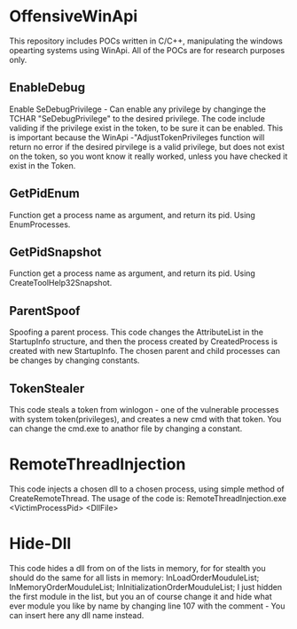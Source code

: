 # OffensiveWinApi
This repository includes POCs written in C/C++, manipulating the windows opearting systems using WinApi.
All of the POCs are for research purposes only.

## EnableDebug
Enable SeDebugPrivilege - Can enable any privilege by changinge the TCHAR "SeDebugPrivilege" to the desired privilege.
The code include validing if the privilege exist in the token, to be sure it can be enabled. This is important because the WinApi -"AdjustTokenPrivileges function
will return no error if the desired pirvilege is a valid privilege, but does not exist on the token, so you wont know it really worked, unless you have checked
it exist in the Token.

## GetPidEnum
Function get a process name as argument, and return its pid.
Using EnumProcesses.

## GetPidSnapshot
Function get a process name as argument, and return its pid.
Using CreateToolHelp32Snapshot.

## ParentSpoof
Spoofing a parent process. 
This code changes the AttributeList in the StartupInfo structure, and then the process created by CreatedProcess is created with new StartupInfo.
The chosen parent and child processes can be changes by changing constants.

## TokenStealer
This code steals a token from winlogon - one of the vulnerable processes with system token(privileges), and creates a new cmd with that token.
You can change the cmd.exe to anathor file by changing a constant.

# RemoteThreadInjection
This code injects a chosen dll to a chosen process, using simple method of CreateRemoteThread.
The usage of the code is: 
RemoteThreadInjection.exe \<VictimProcessPid\> \<DllFile\>

# Hide-Dll
This code hides a dll from on of the lists in memory, for for stealth you should do the same for all lists in memory:
InLoadOrderMouduleList;
InMemoryOrderMouduleList;
InInitializationOrderMouduleList;
I just hidden the first module in the list, but you an of course change it and hide what ever module you like by name
by changing line 107 with the comment - You can insert here any dll name instead.
